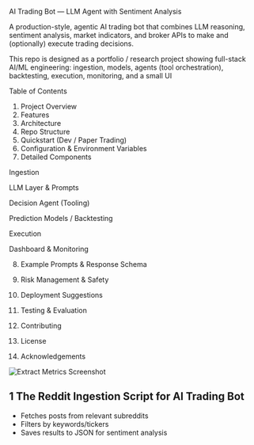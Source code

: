 AI Trading Bot — LLM Agent with Sentiment Analysis

A production-style, agentic AI trading bot that combines LLM reasoning, sentiment analysis, market indicators, and broker APIs to make and (optionally) execute trading decisions.


This repo is designed as a portfolio / research project showing full-stack AI/ML engineering: ingestion, models, agents (tool orchestration), backtesting, execution, monitoring, and a small UI


Table of Contents

1. Project Overview
2. Features
3. Architecture
4. Repo Structure
5. Quickstart (Dev / Paper Trading)
6. Configuration & Environment Variables
7. Detailed Components

Ingestion

LLM Layer & Prompts

Decision Agent (Tooling)

Prediction Models / Backtesting

Execution

Dashboard & Monitoring

8. Example Prompts & Response Schema

9. Risk Management & Safety

10. Deployment Suggestions

11. Testing & Evaluation

12. Contributing

13. License

14. Acknowledgements



![Extract Metrics Screenshot]([https://raw.githubusercontent.com/fsaavedra0003/LangChain-PDF-Chatbot-OpenAI/main/Screenshots/extract_metrics.png](https://github.com/fsaavedra0003/Agentic-AI-Trading-Bot-with-LLM-reasoning-sentiment-analysis/blob/master/pictures/Architecture_overview.png))


1 The Reddit Ingestion Script for AI Trading Bot
-------------------------------------------
- Fetches posts from relevant subreddits
- Filters by keywords/tickers
- Saves results to JSON for sentiment analysis
